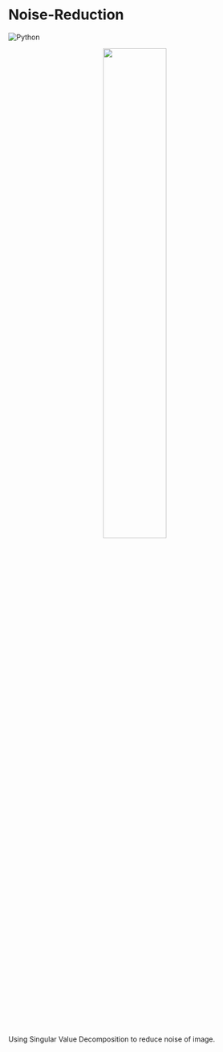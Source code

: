 # Noise-Reduction

![Python](https://img.shields.io/badge/python-3670A0?style=for-the-badge&logo=python&logoColor=ffdd54)


<p align="center">
    <img 
    src="https://user-images.githubusercontent.com/31289283/158378620-58ce31e0-1622-4f1a-89ff-2c0218a4696a.jpeg" 
    height=50% 
    width=50%
    >
</p>

Using Singular Value Decomposition to reduce noise of image.
